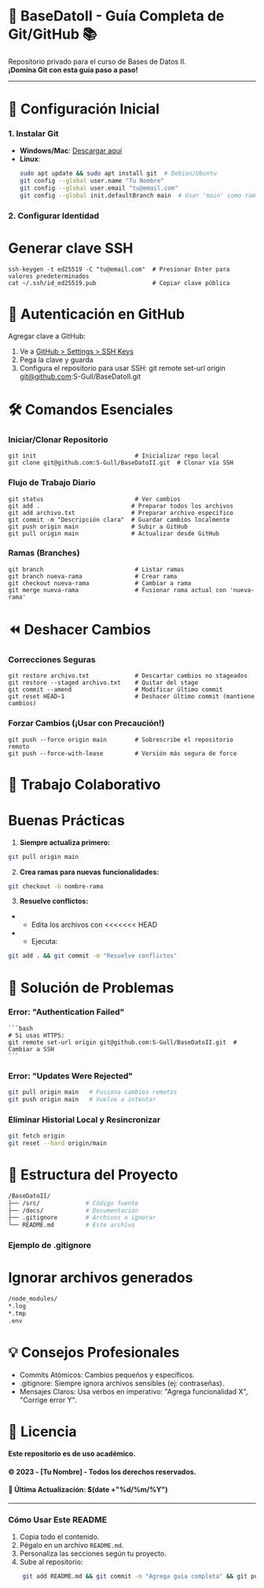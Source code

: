 # 🚀 BaseDatoII - Guía Completa de Git/GitHub 📚

Repositorio privado para el curso de Bases de Datos II.  
**¡Domina Git con esta guía paso a paso!**

---

# 🔧 **Configuración Inicial**

### 1. Instalar Git
- **Windows/Mac**: [Descargar aquí](https://git-scm.com/downloads)
- **Linux**:  
  ```bash
  sudo apt update && sudo apt install git  # Debian/Ubuntu
  git config --global user.name "Tu Nombre"
  git config --global user.email "tu@email.com"
  git config --global init.defaultBranch main  # Usar 'main' como rama predeterminada
  ```
### 2. Configurar Identidad
# Generar clave SSH
    ssh-keygen -t ed25519 -C "tu@email.com"  # Presionar Enter para valores predeterminados
    cat ~/.ssh/id_ed25519.pub                # Copiar clave pública
# 🔐 **Autenticación en GitHub**
 Agregar clave a GitHub:
 1. Ve a [GitHub > Settings > SSH Keys](https://github.com/settings/keys)
 2. Pega la clave y guarda
 3. Configura el repositorio para usar SSH:
    git remote set-url origin git@github.com:S-Gull/BaseDatoII.git

# 🛠️ **Comandos Esenciales**
### Iniciar/Clonar Repositorio
    git init                            # Inicializar repo local
    git clone git@github.com:S-Gull/BaseDatoII.git  # Clonar vía SSH
### Flujo de Trabajo Diario
    git status                          # Ver cambios
    git add .                          # Preparar todos los archivos
    git add archivo.txt                # Preparar archivo específico
    git commit -m "Descripción clara"  # Guardar cambios localmente
    git push origin main               # Subir a GitHub
    git pull origin main               # Actualizar desde GitHub
### Ramas (Branches)
    git branch                          # Listar ramas
    git branch nueva-rama               # Crear rama
    git checkout nueva-rama             # Cambiar a rama
    git merge nueva-rama                # Fusionar rama actual con 'nueva-rama'
# ⏪ **Deshacer Cambios**
### Correcciones Seguras
    git restore archivo.txt             # Descartar cambios no stageados
    git restore --staged archivo.txt    # Quitar del stage
    git commit --amend                  # Modificar último commit
    git reset HEAD~1                    # Deshacer último commit (mantiene cambios)
### Forzar Cambios (¡Usar con Precaución!)
    git push --force origin main        # Sobrescribe el repositorio remoto
    git push --force-with-lease         # Versión más segura de force
# 🤝 **Trabajo Colaborativo**
# Buenas Prácticas
1. **Siempre actualiza primero:**
 ```bash
git pull origin main
```
2. **Crea ramas para nuevas funcionalidades:**
 ```bash
git checkout -b nombre-rama
```
3. **Resuelve conflictos:**

* -  Edita los archivos con <<<<<<< HEAD
* -  Ejecuta:
```bash
git add . && git commit -m "Resuelve conflictos"
```

# 🚨 **Solución de Problemas**
### Error: "Authentication Failed"
    ```bash
    # Si usas HTTPS:
    git remote set-url origin git@github.com:S-Gull/BaseDatoII.git  # Cambiar a SSH
    ```
### Error: "Updates Were Rejected"
```bash
git pull origin main   # Fusiona cambios remotos
git push origin main   # Vuelve a intentar
```
### Eliminar Historial Local y Resincronizar
```bash
git fetch origin
git reset --hard origin/main
```
# 📂 **Estructura del Proyecto**
```bash 
/BaseDatoII/
├── /src/             # Código fuente
├── /docs/            # Documentación
├── .gitignore        # Archivos a ignorar
└── README.md         # Este archivo
```
### Ejemplo de .gitignore
# Ignorar archivos generados
```bash
/node_modules/
*.log
*.tmp
.env
```
# 💡 **Consejos Profesionales**
- Commits Atómicos: Cambios pequeños y específicos.
- .gitignore: Siempre ignora archivos sensibles (ej: contraseñas).
- Mensajes Claros: Usa verbos en imperativo: "Agrega funcionalidad X", "Corrige error Y".

# 📜 Licencia

#### Este repositorio es de uso académico.
#### © 2023 - [Tu Nombre] - Todos los derechos reservados.

#### 🔄 Última Actualización: $(date +"%d/%m/%Y")


---

### **Cómo Usar Este README**  
1. Copia todo el contenido.  
2. Pégalo en un archivo `README.md`.  
3. Personaliza las secciones según tu proyecto.  
4. Sube al repositorio:  
```bash
    git add README.md && git commit -m "Agrega guía completa" && git push origin main
```